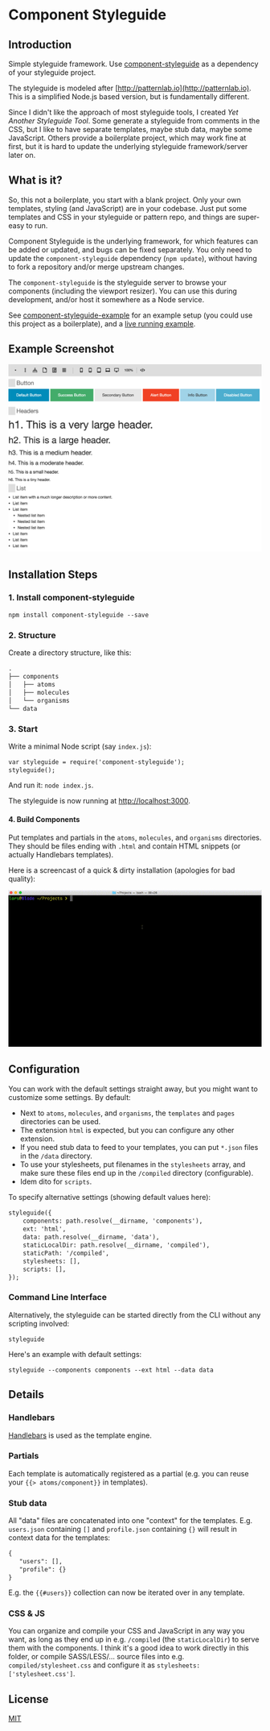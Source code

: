 # Component Styleguide

## Introduction

Simple styleguide framework. Use [component-styleguide](https://www.npmjs.com/package/component-styleguide) as a dependency of your styleguide project.

The styleguide is modeled after [http://patternlab.io](http://patternlab.io). This is a simplified Node.js based version, but is fundamentally different.

Since I didn't like the approach of most styleguide tools, I created *Yet Another Styleguide Tool*. Some generate a styleguide from comments in the CSS, but I like to have separate templates, maybe stub data, maybe some JavaScript. Others provide a boilerplate project, which may work fine at first, but it is hard to update the underlying styleguide framework/server later on.

## What is it?

So, this not a boilerplate, you start with a blank project. Only your own templates, styling (and JavaScript) are in your codebase. Just put some templates and CSS in your styleguide or pattern repo, and things are super-easy to run.

Component Styleguide is the underlying framework, for which features can be added or updated, and bugs can be fixed separately. You only need to update the `component-styleguide` dependency (`npm update`), without having to fork a repository and/or merge upstream changes.

The `component-styleguide` is the styleguide server to browse your components (including the viewport resizer). You can use this during development, and/or host it somewhere as a Node service.

See [component-styleguide-example](http://github.com/webpro/component-styleguide-example) for an example setup (you could use this project as a boilerplate), and a [live running example](http://component-styleguide-example.webpro.nl).

## Example Screenshot

![image](screenshot.png)

## Installation Steps

### 1. Install component-styleguide

    npm install component-styleguide --save

### 2. Structure

Create a directory structure, like this:

    .
    ├── components
    │   ├── atoms
    │   ├── molecules
    │   └── organisms
    └── data

### 3. Start

Write a minimal Node script (say `index.js`):

    var styleguide = require('component-styleguide');
    styleguide();

And run it: `node index.js`.

The styleguide is now running at [http://localhost:3000](http://localhost:3000).

#### 4. Build Components

Put templates and partials in the `atoms`, `molecules`, and `organisms` directories. They should be files ending with `.html` and contain HTML snippets (or actually Handlebars templates).

Here is a screencast of a quick & dirty installation (apologies for bad quality):

![image](hello-world.gif)

## Configuration

You can work with the default settings straight away, but you might want to customize some settings. By default:

* Next to `atoms`, `molecules`, and `organisms`, the `templates` and `pages` directories can be used.
* The extension `html` is expected, but you can configure any other extension.
* If you need stub data to feed to your templates, you can put `*.json` files in the `/data` directory.
* To use your stylesheets, put filenames in the `stylesheets` array, and make sure these files end up in the `/compiled` directory (configurable).
* Idem dito for `scripts`.

To specify alternative settings (showing default values here):

    styleguide({
        components: path.resolve(__dirname, 'components'),
        ext: 'html',
        data: path.resolve(__dirname, 'data'),
        staticLocalDir: path.resolve(__dirname, 'compiled'),
        staticPath: '/compiled',
        stylesheets: [],
        scripts: [],
    });

### Command Line Interface

Alternatively, the styleguide can be started directly from the CLI without any scripting involved:

    styleguide

Here's an example with default settings:

    styleguide --components components --ext html --data data

## Details

### Handlebars

[Handlebars](http://handlebarsjs.com) is used as the template engine.

### Partials

Each template is automatically registered as a partial (e.g. you can reuse your `{{> atoms/component}}` in templates).

### Stub data

All "data" files are concatenated into one "context" for the templates. E.g. `users.json` containing `[]` and `profile.json` containing `{}` will result in context data for the templates:

    {
       "users": [],
       "profile": {}
    }

E.g. the `{{#users}}` collection can now be iterated over in any template.

### CSS & JS

You can organize and compile your CSS and JavaScript in any way you want, as long as they end up in e.g. `/compiled` (the `staticLocalDir`) to serve them with the components. I think it's a good idea to work directly in this folder, or compile SASS/LESS/... source files into e.g. `compiled/stylesheet.css` and configure it as `stylesheets: ['stylesheet.css']`.

## License

[MIT](http://webpro.mit-license.org)
